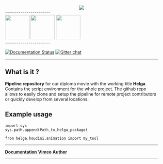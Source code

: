 

<div align="center">
	<a href="https://vimeo.com/timmwagener/skolteaser" target="_blank"><img src="http://www.kiiia.com/helga/github/helga_repo_header.jpg"></a>
</div>
-----------------------
<div align="left">
	<a href="http://www.kiiia.com/helga/github/helga_teaser.jpg" target="_blank"><img width="80" height="80" src="http://www.kiiia.com/helga/github/helga_teaser_thumb.jpg"></a>
	<a href="http://www.kiiia.com/helga/github/helga_logo_repo.jpg" target="_blank"><img width="80" height="80" src="http://www.kiiia.com/helga/github/helga_logo_repo_thumb.jpg"></a>
	<a href="http://www.kiiia.com/helga/github/helga_outro.jpg" target="_blank"><img width="80" height="80" src="http://www.kiiia.com/helga/github/helga_outro_thumb.jpg"></a>
</div>
-----------------------

[![Documentation Status](https://readthedocs.org/projects/helga-docs/badge/?version=latest)](https://readthedocs.org/projects/helga-docs/?badge=latest)
[![Gitter chat](https://badges.gitter.im/gitterHQ/gitter.png)](https://gitter.im/timmwagener/helga)

-----------------------


What is it ?
-----------------------
**Pipeline repository** for our diploma movie with the working title **Helga**. Contains the script environment for the whole project. The github repo allows to easily clone and setup the pipeline for remote project contributors or quickly develop from several locations.


Example usage
-----------------------
	import sys
	sys.path.append(Path_to_helga_package)

	from helga.houdini.animation import my_tool


-----------------------

[**Documentation**](http://helga-docs.readthedocs.org/) [**Vimeo**](https://vimeo.com/timmwagener/skolteaser) [**Author**](http://www.timmwagener.com/)

-----------------------